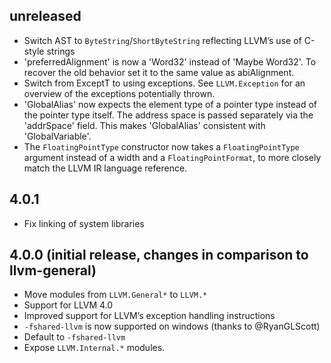 ## unreleased

* Switch AST to `ByteString`/`ShortByteString` reflecting LLVM’s use
  of C-style strings
* 'preferredAlignment' is now a 'Word32' instead of 'Maybe Word32'. To
  recover the old behavior set it to the same value as abiAlignment.
* Switch from ExceptT to using exceptions.
  See `LLVM.Exception` for an overview of the exceptions potentially thrown.
* 'GlobalAlias' now expects the element type of a pointer type instead
  of the pointer type itself. The address space is passed separately
  via the 'addrSpace' field. This makes 'GlobalAlias' consistent with
  'GlobalVariable'.
* The `FloatingPointType` constructor now takes a `FloatingPointType` argument
  instead of a width and a `FloatingPointFormat`, to more closely match the
  LLVM IR language reference.

## 4.0.1

* Fix linking of system libraries

## 4.0.0 (initial release, changes in comparison to llvm-general)

* Move modules from `LLVM.General*` to `LLVM.*`
* Support for LLVM 4.0
* Improved support for LLVM’s exception handling instructions
* `-fshared-llvm` is now supported on windows (thanks to @RyanGLScott)
* Default to `-fshared-llvm`
* Expose `LLVM.Internal.*` modules.
